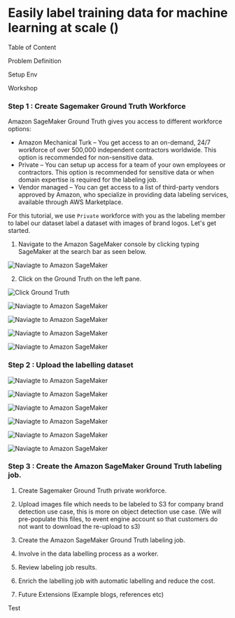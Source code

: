 # Easily label training data for machine learning at scale (<TBD add the event title>) 

Table of Content 
<TODO>

Problem Definition
<TODO> 

Setup Env
<TBD EE or awslabs>


Workshop

### Step 1 : Create Sagemaker Ground Truth Workforce

Amazon SageMaker Ground Truth gives you access to different workforce options:
* Amazon Mechanical Turk – You get access to an on-demand, 24/7 workforce of over 500,000 independent contractors worldwide. This option is recommended for non-sensitive data.
* Private – You can setup up access for a team of your own employees or contractors. This option is recommended for sensitive data or when domain expertise is required for the labeling job.
* Vendor managed – You can get access to a list of third-party vendors approved by Amazon, who specialize in providing data labeling services, available through AWS Marketplace.

For this tutorial, we use `Private` workforce with you as the labeling member to label our dataset label a dataset with images of brand logos. Let's get started.

1. Navigate to the Amazon SageMaker console by clicking typing SageMaker at the search bar as seen below. 

![Naviagte to Amazon SageMaker](./images/1_1.png)

2. Click on the Ground Truth on the left pane.

![Click Ground Truth](./images/1_2.png)

![Naviagte to Amazon SageMaker](./images/1_3.png)

![Naviagte to Amazon SageMaker](./images/1_4.png)

![Naviagte to Amazon SageMaker](./images/1_5.png)

![Naviagte to Amazon SageMaker](./images/1_6.png)


### Step 2 : Upload the labelling dataset 

![Naviagte to Amazon SageMaker](./images/2_1.png)

![Naviagte to Amazon SageMaker](images/2_2.png)

![Naviagte to Amazon SageMaker](images/2_3.png)

![Naviagte to Amazon SageMaker](images/2_4.png)

![Naviagte to Amazon SageMaker](images/2_5.png)

![Naviagte to Amazon SageMaker](images/2_6.png)

### Step 3 : Create the Amazon SageMaker Ground Truth labeling job.








1. Create Sagemaker Ground Truth private workforce.
2. Upload images file which needs to be labeled to S3 for company brand detection use case, this is more on object detection use case. (We will pre-populate this files, to event engine account so that customers do not want to download the re-upload to s3)
3. Create the Amazon SageMaker Ground Truth labeling job.


4. Involve in the data labelling process as a worker.
5. Review labeling job results.
6. Enrich the labelling job with automatic labelling and reduce the cost.
7. Future Extensions (Example blogs, references etc)

Test
